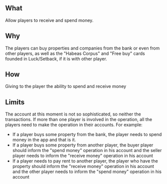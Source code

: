 
## What
Allow players to receive and spend money. 

## Why
The players can buy properties and companies from the bank or even from other players, as well as the "Habeas Corpus" and "Free buy" cards founded in Luck/Setback, if it is with other player.

## How
Giving to the player the ability to spend and receive money 

## Limits
The account at this moment is not so sophisticated, so neither the transactions. If more than one player is involved in the operation, all the players need to make the operation in their accounts. 
For example:
- If a player buys some property from the bank, the player needs to spend money in the app and that is it.
- If a player buys some property from another player, the buyer player should inform the "spend money" operation in his account and the seller player needs to inform the "receive money" operation in his account
- If a player needs to pay rent to another player, the player who have the property should inform the "receive money" operation in his account and the other player needs to inform the "spend money" operation in his account